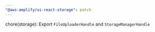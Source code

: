 ```yaml
---
"@aws-amplify/ui-react-storage": patch
---
```


chore(storage): Export `FileUploaderHandle` and `StorageManagerHandle`

